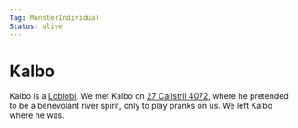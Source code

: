 ```yaml
---
Tag: MonsterIndividual
Status: alive
---
```

# Kalbo
Kalbo is a [Loblobi](Loblobi). We met Kalbo on [27 Calistril 4072](../../../../Playing-Notes/Session-2.md#27%20Calistril%204072), where he pretended to be a benevolant river spirit, only to play pranks on us. We left Kalbo where he was.